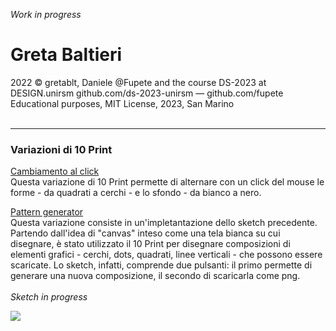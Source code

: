 _Work in progress_ <br>
# **Greta Baltieri**

2022 © gretablt, Daniele @Fupete and the course DS-2023 at DESIGN.unirsm github.com/ds-2023-unirsm — github.com/fupete Educational purposes, MIT License, 2023, San Marino <br><br>

***
### **Variazioni di 10 Print<br>**
[Cambiamento al click](https://editor.p5js.org/greghe/full/fUwif1wfO) <br>
Questa variazione di 10 Print permette di alternare con un click del mouse le forme - da quadrati a cerchi - e lo sfondo - da bianco a nero.

[Pattern generator](https://editor.p5js.org/greghe/full/8hBxLGD0f) <br>
Questa variazione consiste in un'impletantazione dello sketch precedente. Partendo dall'idea di "canvas" inteso come una tela bianca su cui disegnare, è stato utilizzato il 10 Print per disegnare composizioni di elementi grafici - cerchi, dots, quadrati, linee verticali - che possono essere scaricate.
Lo sketch, infatti, comprende due pulsanti: il primo permette di generare una nuova composizione, il secondo di scaricarla come png.<br><br>
_Sketch in progress_

![](https://editor.p5js.org/greghe/full/fUwif1wfO)

